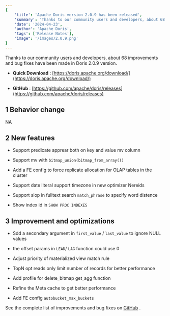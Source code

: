 ```yaml
---
{
    'title': 'Apache Doris version 2.0.9 has been released',
    'summary': 'Thanks to our community users and developers, about 68 improvements and bug fixes have been made in Doris 2.0.9 version.',
    'date': '2024-04-23',
    'author': 'Apache Doris',
    'tags': ['Release Notes'],
    "image": '/images/2.0.9.png'
}
---
```


<!--
Licensed to the Apache Software Foundation (ASF) under one
or more contributor license agreements.  See the NOTICE file
distributed with this work for additional information
regarding copyright ownership.  The ASF licenses this file
to you under the Apache License, Version 2.0 (the
"License"); you may not use this file except in compliance
with the License.  You may obtain a copy of the License at
  http://www.apache.org/licenses/LICENSE-2.0
Unless required by applicable law or agreed to in writing,
software distributed under the License is distributed on an
"AS IS" BASIS, WITHOUT WARRANTIES OR CONDITIONS OF ANY
KIND, either express or implied.  See the License for the
specific language governing permissions and limitations
under the License.
-->



Thanks to our community users and developers, about 68 improvements and bug fixes have been made in Doris 2.0.9 version.

- **Quick Download** : [https://doris.apache.org/download/](https://doris.apache.org/download/)

- **GitHub** : [https://github.com/apache/doris/releases](https://github.com/apache/doris/releases)


## 1 Behavior change

NA

## 2 New features

- Support predicate apprear both on key and value mv column

- Support mv with `bitmap_union(bitmap_from_array())`

- Add a FE config to force replicate allocation for OLAP tables in the cluster

- Support date literal support timezone in new optimizer Nereids

- Support slop in fulltext search `match_phrase` to specify word distence

- Show index id in `SHOW PROC INDEXES`

## 3 Improvement and optimizations

- Sdd a secondary argument in `first_value` / `last_value` to ignore NULL values

- the offset params in `LEAD`/ `LAG` function could use 0

- Adjust priority of materialized view match rule

- TopN opt reads only limit number of records for better performance

- Add profile for delete_bitmap get_agg function

- Refine the Meta cache to get better performance

- Add FE config `autobucket_max_buckets`

See the complete list of improvements and bug fixes on [GitHub](https://github.com/apache/doris/compare/2.0.8...2.0.9) .
